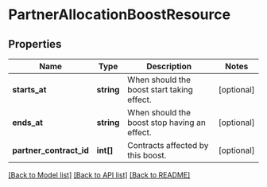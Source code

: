 # PartnerAllocationBoostResource

## Properties
Name | Type | Description | Notes
------------ | ------------- | ------------- | -------------
**starts_at** | **string** | When should the boost start taking effect. | [optional] 
**ends_at** | **string** | When should the boost stop having an effect. | [optional] 
**partner_contract_id** | **int[]** | Contracts affected by this boost. | [optional] 

[[Back to Model list]](../README.md#documentation-for-models) [[Back to API list]](../README.md#documentation-for-api-endpoints) [[Back to README]](../README.md)


